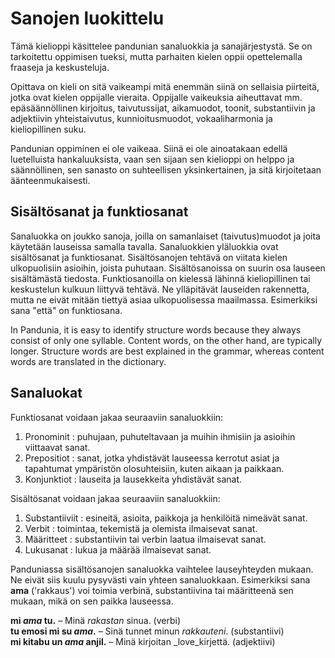 # Sanojen luokittelu

Tämä kielioppi käsittelee pandunian sanaluokkia ja sanajärjestystä. 
Se on tarkoitettu oppimisen tueksi,
mutta parhaiten kielen oppii opettelemalla fraaseja ja keskusteluja.

Opittava on kieli on sitä vaikeampi
mitä enemmän siinä on sellaisia piirteitä, jotka ovat kielen oppijalle vieraita.
Oppijalle vaikeuksia aiheuttavat mm.
epäsäännöllinen kirjoitus, taivutussijat, aikamuodot, toonit, substantiivin ja adjektiivin yhteistaivutus,
kunnioitusmuodot, vokaaliharmonia ja kieliopillinen suku.

Pandunian oppiminen ei ole vaikeaa.
Siinä ei ole ainoatakaan edellä luetelluista hankaluuksista,
vaan sen sijaan sen kielioppi on helppo ja säännöllinen, sen sanasto on suhteellisen yksinkertainen, ja sitä kirjoitetaan äänteenmukaisesti.

## Sisältösanat ja funktiosanat

Sanaluokka on joukko sanoja, joilla on samanlaiset (taivutus)muodot ja joita käytetään lauseissa samalla tavalla.
Sanaluokkien yläluokkia ovat sisältösanat ja funktiosanat.
Sisältösanojen tehtävä on viitata kielen ulkopuolisiin asioihin, joista puhutaan.
Sisältösanoissa on suurin osa lauseen sisältämästä tiedosta.
Funktiosanoilla on kielessä lähinnä kieliopillinen tai keskustelun kulkuun liittyvä tehtävä.
Ne ylläpitävät lauseiden rakennetta,
mutta ne eivät mitään tiettyä asiaa ulkopuolisessa maailmassa.
Esimerkiksi sana "että" on funktiosana.

In Pandunia, it is easy to identify structure words because they always consist of only one syllable.
Content words, on the other hand, are typically longer.
Structure words are best explained in the grammar,
whereas content words are translated in the dictionary.

## Sanaluokat

Funktiosanat voidaan jakaa seuraaviin sanaluokkiin:

1. Pronominit : puhujaan, puhuteltavaan ja muihin ihmisiin ja asioihin viittaavat sanat.
2. Prepositiot : sanat, jotka yhdistävät lauseessa kerrotut asiat ja tapahtumat ympäristön olosuhteisiin, kuten aikaan ja paikkaan.
3. Konjunktiot : lauseita ja lausekkeita yhdistävät sanat.

Sisältösanat voidaan jakaa seuraaviin sanaluokkiin:

1. Substantiiviit : esineitä, asioita, paikkoja ja henkilöitä nimeävät sanat.
2. Verbit : toimintaa, tekemistä ja olemista ilmaisevat sanat.
3. Määritteet : substantiivin tai verbin laatua ilmaisevat sanat.
4. Lukusanat : lukua ja määrää ilmaisevat sanat.

Panduniassa sisältösanojen sanaluokka vaihtelee lauseyhteyden mukaan.
Ne eivät siis kuulu pysyvästi vain yhteen sanaluokkaan.
Esimerkiksi sana
**ama**
('rakkaus') voi toimia verbinä, substantiivina tai määritteenä sen mukaan,
mikä on sen paikka lauseessa.

**mi _ama_ tu.**
– Minä _rakastan_ sinua. (verbi)  
**tu emosi mi su _ama_.**
– Sinä tunnet minun _rakkauteni_. (substantiivi)  
**mi kitabu un _ama_ anjil.**
– Minä kirjoitan _love_kirjettä. (adjektiivi)

